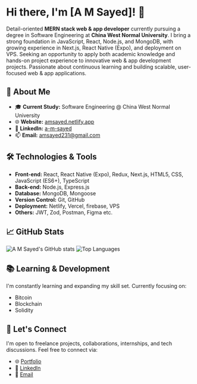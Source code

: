 # Hi there, I'm [A M Sayed]! 👋

Detail-oriented **MERN stack web & app developer** currently pursuing a degree in Software Engineering at **China West Normal University**. I bring a strong foundation in JavaScript, React, Node.js, and MongoDB, with growing experience in Next.js, React Native (Expo), and deployment on VPS. Seeking an opportunity to apply both academic knowledge and hands-on project experience to innovative web & app development projects. Passionate about continuous learning and building scalable, user-focused web & app applications.

## 🚀 About Me

- 🎓 **Current Study:** Software Engineering @ China West Normal University
- 🌐 **Website:** [amsayed.netlify.app](https://amsayed.netlify.app/)
- 💼 **LinkedIn:** [a-m-sayed](https://www.linkedin.com/in/a-m-sayed)
- 📫 **Email:** amsayed231@gmail.com

## 🛠️ Technologies & Tools

- **Front-end:** React, React Native (Expo), Redux, Next.js, HTML5, CSS, JavaScript (ES6+), TypeScript
- **Back-end:** Node.js, Express.js
- **Database:** MongoDB, Mongoose
- **Version Control:** Git, GitHub
- **Deployment:** Netlify, Vercel, firebase, VPS
- **Others:** JWT, Zod, Postman, Figma etc.

## 📈 GitHub Stats

![A M Sayed's GitHub stats](https://github-readme-stats.vercel.app/api?username=yourusername&show_icons=true&theme=radical)
![Top Languages](https://github-readme-stats.vercel.app/api/top-langs/?username=yourusername&layout=compact&theme=radical) 

## 📚 Learning & Development

I'm constantly learning and expanding my skill set. Currently focusing on:
- Bitcoin 
- Blockchain
- Solidity

## 🤝 Let's Connect

I'm open to freelance projects, collaborations, internships, and tech discussions. Feel free to connect via:
- 🌐 [Portfolio](https://amsayeed.netlify.app/)
- 💼 [LinkedIn](https://www.linkedin.com/in/a-m-sayed)
- 📧 [Email](mailto:assayed277@gmail.com)


